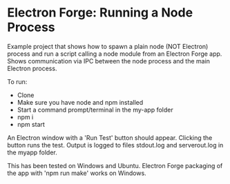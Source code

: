 # Electron Forge: Running a Node Process

Example project that shows how to spawn a plain node (NOT Electron) process and run a script calling a node module from an Electron Forge app.  Shows communication via IPC between the node process and the main Electron process.

To run:

- Clone
- Make sure you have node and npm installed
- Start a command prompt/terminal in the my-app folder
- npm i
- npm start

An Electron window with a 'Run Test' button should appear.  Clicking the button runs the test.  Output is logged to files stdout.log and serverout.log in the myapp folder.

This has been tested on Windows and Ubuntu.  Electron Forge packaging of the app with 'npm run make' works on Windows.

